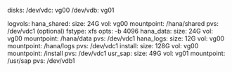

disks:
  /dev/vdc: vg00
  /dev/vdb: vg01

logvols:
  hana_shared:
    size: 24G
    vol: vg00
    mountpoint: /hana/shared
    pvs: /dev/vdc1 (optional)
    fstype: xfs
    opts: -b 4096
  hana_data:
    size: 24G
    vol: vg00
    mountpoint: /hana/data
    pvs: /dev/vdc1
  hana_logs:
    size: 12G
    vol: vg00
    mountpoint: /hana/logs
    pvs: /dev/vdc1
  install:
    size: 128G
    vol: vg00
    mountpoint: /install
    pvs: /dev/vdc1
  usr_sap:
    size: 49G
    vol: vg01
    mountpoint: /usr/sap
    pvs: /dev/vdb1

